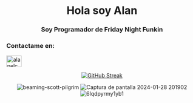 <h1 align="center">Hola soy Alan</h1>
<h3 align="center">Soy Programador de Friday Night Funkin</h3>

<h3 align="left">Contactame en:</h3>
<p align="left">
<a href="https://twitter.com/alanelcoderwe_l" target="blank"><img align="center" src="https://raw.githubusercontent.com/rahuldkjain/github-profile-readme-generator/master/src/images/icons/Social/twitter.svg" alt="alanelcoderwe_l" height="30" width="40" /></a>

<div align="center">
<a href="https://git.io/streak-stats"><img src="https://github-readme-streak-stats.herokuapp.com?user=ALANELCODERXD&theme=dark&hide_border=true&border_radius=4.6&locale=es&exclude_days=Sun%2CMon%2CTue%2CWed%2CThu%2CFri%2CSat&card_width=460" alt="GitHub Streak" /></a>

</a>

![beaming-scott-pilgrim](https://github.com/ALANELCODERXD/ALANELCODERXD/assets/107376327/0eb0410b-26e6-483f-b914-3dee30852d26)
</a>
![Captura de pantalla 2024-01-28 201902](https://github.com/ALANELCODERXD/ALANELCODERXD/assets/107376327/e0ff0d7d-6da7-4a8a-92f9-efe9c99dd88b)
</a>
![6lqdpyrmy1yb1](https://github.com/ALANELCODERXD/ALANELCODERXD/assets/107376327/b6d5670d-08b9-4f1d-8e8a-79763cf0bcde)
</a>
</div>
</br>
</br>
